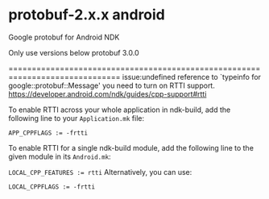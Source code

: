 # protobuf-2.x.x android


Google protobuf for Android NDK

Only use versions below protobuf 3.0.0


==============================================================================
issue:undefined reference to `typeinfo for google::protobuf::Message'
you need to turn on RTTI support. 
https://developer.android.com/ndk/guides/cpp-support#rtti

To enable RTTI across your whole application in ndk-build, add the following line to your `Application.mk` file:

`
APP_CPPFLAGS := -frtti
`

To enable RTTI for a single ndk-build module, add the following line to the given module in its `Android.mk`:

`
LOCAL_CPP_FEATURES := rtti
`
Alternatively, you can use:

`
LOCAL_CPPFLAGS := -frtti
`

